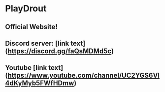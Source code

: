 # PlayDrout
Official Website!
-------------------------------------------------
Discord server:
[link text] (https://discord.gg/faQsMDMd5c)
------------------------------------------------
Youtube
[link text] (https://www.youtube.com/channel/UC2YGS6Vl4dKyMyb5FWfHDmw)
--------------------------------------------------------------------------
